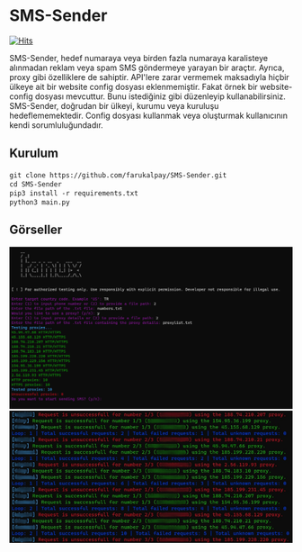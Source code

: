 # SMS-Sender
[![Hits](https://hits.sh/github.com/farukalpay/SMS-Sender.svg)](https://hits.sh/github.com/farukalpay/SMS-Sender/)

SMS-Sender, hedef numaraya veya birden fazla numaraya karalisteye alınmadan reklam veya spam SMS göndermeye yarayan bir araçtır. Ayrıca, proxy gibi özelliklere de sahiptir. API'lere zarar vermemek maksadıyla hiçbir ülkeye ait bir website config dosyası eklenmemiştir. Fakat örnek bir website-config dosyası mevcuttur. Bunu istediğiniz gibi düzenleyip kullanabilirsiniz. SMS-Sender, doğrudan bir ülkeyi, kurumu veya kuruluşu hedeflememektedir. Config dosyası kullanmak veya oluşturmak kullanıcının kendi sorumluluğundadır.

Kurulum
----
```console
git clone https://github.com/farukalpay/SMS-Sender.git
cd SMS-Sender
pip3 install -r requirements.txt
python3 main.py
```

Görseller
----

![Screenshot](https://raw.githubusercontent.com/farukalpay/SMS-Sender/gh-pages/images/main.png)
![Screenshot](https://raw.githubusercontent.com/farukalpay/SMS-Sender/gh-pages/images/progress.jpg)
